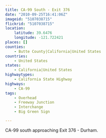 ```yaml
---
title: CA-99 South - Exit 376
date: "2010-09-25T16:41:06Z"
imageid: "5107038715"
flickrid: "5107038715"
location:
    latitude: 39.6476
    longitude: -121.722421
places: []
counties:
    - Butte County|California|United States
countries:
    - United States
states:
    - California|United States
highwaytypes:
    - California State Highway
highways:
    - CA-99
tags:
    - Overhead
    - Freeway Junction
    - Interchange
    - Big Green Sign

---
```

CA-99 south approaching Exit 376 - Durham.